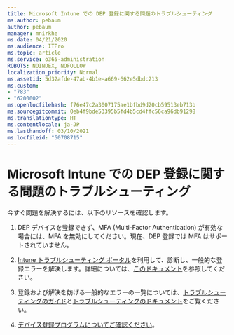 ```yaml
---
title: Microsoft Intune での DEP 登録に関する問題のトラブルシューティング
ms.author: pebaum
author: pebaum
manager: mnirkhe
ms.date: 04/21/2020
ms.audience: ITPro
ms.topic: article
ms.service: o365-administration
ROBOTS: NOINDEX, NOFOLLOW
localization_priority: Normal
ms.assetid: 5d32afde-47ab-4b1e-a669-662e5dbdc213
ms.custom:
- "783"
- "6200002"
ms.openlocfilehash: f76e47c2a3007175ae1bfbd9d20cb59513eb713b
ms.sourcegitcommit: 0eb4f9bde53395b5fd4b5cd4ffc56ca96db91298
ms.translationtype: HT
ms.contentlocale: ja-JP
ms.lasthandoff: 03/10/2021
ms.locfileid: "50708715"
---
```

# <a name="troubleshoot-issues-with-dep-enrollment-in-microsoft-intune"></a>Microsoft Intune での DEP 登録に関する問題のトラブルシューティング

今すぐ問題を解決するには、以下のリソースを確認します。
  
1. DEP デバイスを登録できず、MFA (Multi-Factor Authentication) が有効な場合には、MFA を無効にしてください。現在、DEP 登録では MFA はサポートされていません。

2. [Intune トラブルシューティング ポータル](https://devicemanagement.microsoft.com/#blade/Microsoft_Intune_DeviceSettings/TroubleshootBlade)を利用して、診断し、一般的な登録エラーを解決します。詳細については、[このドキュメント](https://docs.microsoft.com/intune/help-desk-operators)を参照してください。

3. 登録および解決を妨げる一般的なエラーの一覧については、[トラブルシューティングのガイド](https://support.microsoft.com/help/4039809/troubleshooting-ios-device-enrollment-in-intune)と[トラブルシューティングのドキュメント](https://docs.microsoft.com/troubleshoot/mem/intune/troubleshoot-device-enrollment-in-intune)をご覧ください。

4. [デバイス登録プログラムについてご確認ください](https://docs.microsoft.com/intune/device-enrollment-program-enroll-ios)。
